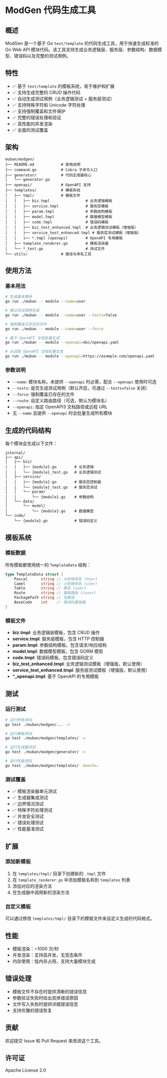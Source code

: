 # ModGen 代码生成工具

## 概述

ModGen 是一个基于 Go `text/template` 的代码生成工具，用于快速生成标准的 Go Web API 模块代码。该工具支持生成业务逻辑层、服务层、参数结构、数据模型、错误码以及完整的测试用例。

## 特性

- ✅ 基于 `text/template` 的模板系统，易于维护和扩展
- ✅ 支持生成完整的 CRUD 操作代码
- ✅ 自动生成测试用例（业务逻辑测试 + 服务层测试）
- ✅ 支持特殊字符和 Unicode 字符处理
- ✅ 支持强制覆盖和文件保护
- ✅ 完整的错误处理和验证
- ✅ 高性能的并发渲染
- ✅ 全面的测试覆盖

## 架构

```
muban/modgen/
├── README.md            # 使用说明
├── command.go           # Cobra 子命令入口
├── generator/           # 代码生成器核心
│   └── generator.go
├── openapi/             # OpenAPI 支持
├── templates/           # 模板系统
│   ├── tmpl/            # 模板文件
│   │   ├── biz.tmpl                # 业务逻辑模板
│   │   ├── service.tmpl            # 服务层模板
│   │   ├── param.tmpl              # 参数结构模板
│   │   ├── model.tmpl              # 数据模型模板
│   │   ├── code.tmpl               # 错误码模板
│   │   ├── biz_test_enhanced.tmpl  # 业务逻辑测试模板（增强版）
│   │   ├── service_test_enhanced.tmpl # 服务层测试模板（增强版）
│   │   ├── *.tmpl (openapi)        # OpenAPI 专用模板
│   ├── template_renderer.go        # 模板渲染器
│   └── *_test.go                   # 测试文件
└── utils/               # 路径与命名工具
```

## 使用方法

### 基本用法

```bash
# 生成基本模块
go run ./muban -- module --name=user

# 跳过测试用例生成
go run ./muban -- module --name=user --tests=false

# 强制覆盖已存在的文件
go run ./muban -- module --name=user --force

# 基于 OpenAPI 文档批量生成
go run ./muban -- module --openapi=doc/openapi.yaml

# 从远程 OpenAPI 文档批量生成
go run ./muban -- module --openapi=https://example.com/openapi.yaml
```

### 参数说明

- `--name`: 模块名称。未提供 `--openapi` 时必需，配合 `--openapi` 使用时可选
- `--tests`: 是否生成测试用例（默认开启，可通过 `--tests=false` 关闭）
- `--force`: 强制覆盖已存在的文件
- `--route`: 自定义路由路径（可选，默认为模块名）
- `--openapi`: 指定 OpenAPI3 文档路径或远程 URL
- 无 `--name` 且提供 `--openapi` 时会批量生成所有模块

## 生成的代码结构

每个模块会生成以下文件：

```
internal/
├── api/
│   ├── biz/
│   │   ├── {module}.go        # 业务逻辑
│   │   └── {module}_test.go   # 业务逻辑测试
│   ├── service/
│   │   ├── {module}.go        # 服务层控制器
│   │   └── {module}_test.go   # 服务层测试
│   │   └── param/
│   │       └── {module}.go    # 参数结构
│   └── data/
│       └── model/
│           └── {module}.go    # 数据模型
└── code/
    └── {module}.go            # 错误码定义
```

## 模板系统

### 模板数据

所有模板都使用统一的 `TemplateData` 结构：

```go
type TemplateData struct {
    Pascal      string // 大驼峰命名 (User)
    Camel       string // 小驼峰命名 (user)
    Table       string // 表名 (user)
    Route       string // 基础路由 (/user)
    PackagePath string // 包路径
    BaseCode    int    // 错误码基础值
}
```

### 模板文件

- **biz.tmpl**: 业务逻辑层模板，包含 CRUD 操作
- **service.tmpl**: 服务层模板，包含 HTTP 控制器
- **param.tmpl**: 参数结构模板，包含请求/响应结构
- **model.tmpl**: 数据模型模板，包含 GORM 模型
- **code.tmpl**: 错误码模板，包含错误码定义
- **biz_test_enhanced.tmpl**: 业务逻辑测试模板（增强版，默认使用）
- **service_test_enhanced.tmpl**: 服务层测试模板（增强版，默认使用）
- ***_openapi.tmpl**: 基于 OpenAPI 的专用模板

## 测试

### 运行测试

```bash
# 运行所有测试
go test ./muban/modgen/... -v

# 运行模板测试
go test ./muban/modgen/templates/ -v

# 运行生成器测试
go test ./muban/modgen/generator/ -v

# 运行性能测试
go test ./muban/modgen/templates/ -bench=.
```

### 测试覆盖

- ✅ 模板渲染器单元测试
- ✅ 生成器集成测试
- ✅ 边界情况测试
- ✅ 特殊字符处理测试
- ✅ 并发安全测试
- ✅ 错误处理测试
- ✅ 性能基准测试

## 扩展

### 添加新模板

1. 在 `templates/tmpl/` 目录下创建新的 `.tmpl` 文件
2. 在 `template_renderer.go` 中添加模板名称到 `templates` 列表
3. 添加对应的渲染方法
4. 在生成器中调用新的渲染方法

### 自定义模板

可以通过修改 `templates/tmpl/` 目录下的模板文件来自定义生成的代码格式。

## 性能

- 模板渲染：~1000 次/秒
- 并发渲染：支持高并发，无竞态条件
- 内存使用：低内存占用，支持大量模块生成

## 错误处理

- 模板文件不存在时提供清晰的错误信息
- 参数验证失败时给出具体错误原因
- 文件写入失败时提供详细错误信息
- 支持优雅的错误恢复

## 贡献

欢迎提交 Issue 和 Pull Request 来改进这个工具。

## 许可证

Apache License 2.0